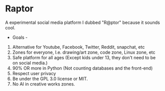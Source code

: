 # Raptor
A experimental social media platform I dubbed "R@ptor" because it sounds cool.

- Goals -
 1. Alternative for Youtube, Facebook, Twitter, Reddit, snapchat, etc
 2. Zones for everyone, I.e. drawing/art zone, code zone, Linux zone, etc
 3. Safe platform for all ages (Except kids under 13, they don't need
 to be on social media.)
 4. 90% OR more in Python (Not counting databases and the front-end)
 5. Respect user privacy
 6. Be under the GPL 3.0 license or MIT.
 7. No AI in creative works zones.
